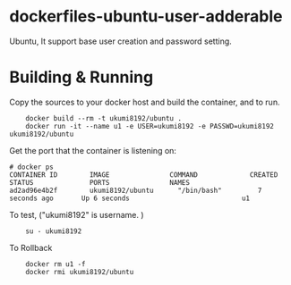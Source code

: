 # dockerfiles-ubuntu-user-adderable
Ubuntu, It support base user creation and password setting.

# Building & Running

Copy the sources to your docker host and build the container, and to run.
```
	docker build --rm -t ukumi8192/ubuntu .
	docker run -it --name u1 -e USER=ukumi8192 -e PASSWD=ukumi8192 ukumi8192/ubuntu
```
Get the port that the container is listening on:

```
# docker ps
CONTAINER ID        IMAGE               COMMAND             CREATED             STATUS              PORTS               NAMES
ad2ad96e4b2f        ukumi8192/ubuntu      "/bin/bash"         7 seconds ago       Up 6 seconds                            u1
```

To test, ("ukumi8192" is username. )
```
	su - ukumi8192
```
To Rollback
```
    docker rm u1 -f
    docker rmi ukumi8192/ubuntu
```
